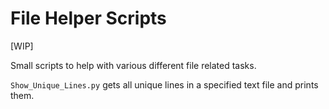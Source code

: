 #  File Helper Scripts

[WIP]

Small scripts to help with various different file related tasks. 

`Show_Unique_Lines.py` gets all unique lines in a specified text file and prints them.

